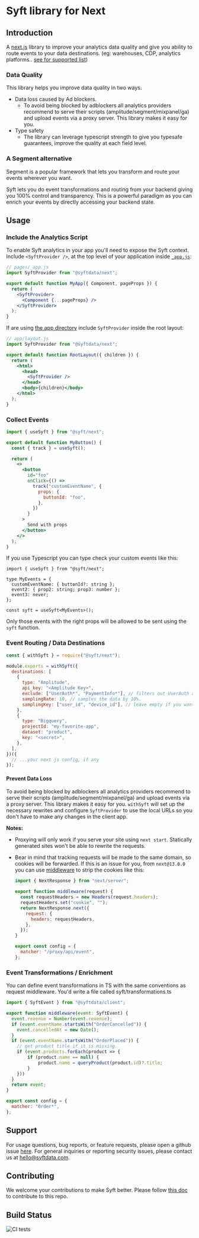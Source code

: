 # Syft library for Next

## Introduction

A [next.js](https://nextjs.org) library to improve your analytics data quality and give you ability to route events to your data destinations. (eg: warehouses, CDP, analytics platforms.. [see for supported list](http://google.com))

### Data Quality

This library helps you improve data quality in two ways.

- Data loss caused by Ad blockers.
  - To avoid being blocked by adblockers all analytics providers recommend to serve their scripts (amplitude/segment/mixpanel/ga) and upload events via a proxy server. This library makes it easy for you.
- Type safety
  - The library can leverage typescript strength to give you typesafe guarantees, improve the quality at each field level.

### A Segment alternative

Segment is a popular framework that lets you transform and route your events wherever you want.

Syft lets you do event transformations and routing from your backend giving you 100% control and transparency. This is a powerful paradigm as you can enrich your events by directly accessing your backend state.

## Usage

### Include the Analytics Script

To enable Syft analytics in your app you'll need to expose the Syft context. Include `<SyftProvider />`, at the top level of your application inside [`_app.js`](https://nextjs.org/docs/advanced-features/custom-app):

```jsx
// pages/_app.js
import SyftProvider from "@syftdata/next";

export default function MyApp({ Component, pageProps }) {
  return (
    <SyftProvider>
      <Component {...pageProps} />
    </SyftProvider>
  );
}
```

If are using [the app directory](https://beta.nextjs.org/docs/routing/fundamentals#the-app-directory) include `SyftProvider` inside the root layout:

```jsx
// app/layout.js
import SyftProvider from "@syftdata/next";

export default function RootLayout({ children }) {
  return (
    <html>
      <head>
        <SyftProvider />
      </head>
      <body>{children}</body>
    </html>
  );
}
```

### Collect Events

```jsx
import { useSyft } from "@syft/next";

export default function MyButton() {
  const { track } = useSyft();

  return (
    <>
      <button
        id="foo"
        onClick={() =>
          track("customEventName", {
            props: {
              buttonId: "foo",
            },
          })
        }
      >
        Send with props
      </button>
    </>
  );
}
```

If you use Typescript you can type check your custom events like this:

```tsx
import { useSyft } from "@syft/next";

type MyEvents = {
  customEventName: { buttonId?: string };
  event2: { prop2: string; prop3: number };
  event3: never;
};

const syft = useSyft<MyEvents>();
```

Only those events with the right props will be allowed to be sent using the `syft` function.

### Event Routing / Data Destinations

```js
const { withSyft } = require("@syft/next");

module.exports = withSyft({
  destinations: [
    {
      type: "Amplitude",
      api_key: "<Amplitude Key>",
      exclude: ["UserAuth*", "PaymentInfo*"], // filters out UserAuth and PaymentInfo events.
      samplingRate: 10, // samples the data by 10%.
      samplingKey: ["user_id", "device_id"], // leave empty if you want sampling to be random.
    },
    {
      type: "Bigquery",
      projectId: "my-favorite-app",
      dataset: "product",
      key: "<secret>",
    },
  ],
})({
  // ...your next js config, if any
});
```

#### Prevent Data Loss

To avoid being blocked by adblockers all analytics providers recommend to serve their scripts (amplitude/segment/mixpanel/ga) and upload events via a proxy server. This library makes it easy for you. `withSyft` will set up the necessary rewrites and configure `SyftProvider` to use the local URLs so you don't have to make any changes in the client app.

**Notes:**

- Proxying will only work if you serve your site using `next start`. Statically generated sites won't be able to rewrite the requests.
- Bear in mind that tracking requests will be made to the same domain, so cookies will be forwarded. If this is an issue for you, from `next@13.0.0` you can use [middleware](https://nextjs.org/docs/advanced-features/middleware#setting-headers) to strip the cookies like this:

  ```js
  import { NextResponse } from "next/server";

  export function middleware(request) {
    const requestHeaders = new Headers(request.headers);
    requestHeaders.set("cookie", "");
    return NextResponse.next({
      request: {
        headers: requestHeaders,
      },
    });
  }

  export const config = {
    matcher: "/proxy/api/event",
  };
  ```

### Event Transformations / Enrichment

You can define event transformations in TS with the same conventions as request middleware. You'd write a file called syft/transformations.ts

```js
import { SyftEvent } from "@syftdata/client";

export function middleware(event: SyftEvent) {
  event.revenue = Number(event.revenue);
  if (event.eventName.startsWith("OrderCancelled")) {
    event.cancelledAt = new Date();
  }
  if (event.eventName.startsWith("OrderPlaced")) {
    // get product title if it is missing.
    if (event.products.forEach(product => {
        if (product.name == null) {
            product.name = queryProduct(product.id)?.title;
        }
    }))
  }
  return event;
}

export const config = {
  matcher: "Order*",
};
```

## Support

For usage questions, bug reports, or feature requests, please open a github issue [here](https://github.com/syftdata/event-hub/issues). For general inquiries or reporting security issues, please contact us at hello@syftdata.com.

## Contributing

We welcome your contributions to make Syft better. Please follow [this doc](./CONTRIBUTING.md) to contribute to this repo.

## Build Status

![CI tests](https://github.com/syftdata/event-hub/actions/workflows/ci.yaml/badge.svg)
